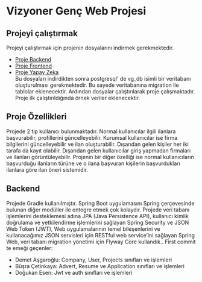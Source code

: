 # Vizyoner Genç Web Projesi
## Projeyi çalıştırmak
Projeyi çalıştırmak için projenin dosyalarını indirmek gerekmektedir.
+ [Proje Backend](https://github.com/DogukanEsen/Vizyoner_Backend)
+ [Proje Frontend](https://github.com/DogukanEsen/Vizyoner_Frontend)
+ [Proje Yapay Zeka](https://github.com/emineygt/Vizyoner_ai)  
  Bu dosyaları indirdikten sonra postgresql' de vg_db isimli bir veritabanı oluşturulması gerekmektedir. Bu sayede veritabanına migration ile tablolar eklenecektir. Ardından dosyalar çalıştırılarak proje çalışmaktadır. Proje ilk çalıştırıldığında örnek veriler eklenecektir.
## Proje Özellikleri
Projede 2 tip kullanıcı bulunmaktadır. Normal kullanıcılar ilgili ilanlara başvurabilir, profillerini güncelleyebilir. Kurumsal kullanıcılar ise firma bilgilerini güncelleyebilir ve ilan oluşturabilir. Dışarıdan gelen kişiler her iki tarafa da kayıt olabilir. Dışarıdan gelen kullanıcılar giriş yapmadan firmaları ve ilanları görüntüleyebilir. Projenin bir diğer özelliği ise normal kullanıcıların başvurduğu ilanların türüne ve o ilana başvuran kişilerin başvurdukları ilanlara göre ilan öneri sistemidir.

## Backend
Projede Gradle kullanılmıştır.
Spring Boot uygulamasını Spring çerçevesinde bulunan diğer modüller ile entegre etmek çok kolaydır. Projede veri tabanı işlemlerini desteklemesi adına JPA (Java Persistence API), kullanıcı kimlik doğrulama ve yetkilendirme işlemlerini sağlayan Spring Security ve JSON Web Token (JWT), Web uygulamalarının temel bileşenlerini ve kullanacağımız JSON servisleri için RESTful web service’ini sağlayan Spring Web, veri tabanı migration yönetimi için Flyway Core kullandık.. First commit te emeği geçenler:  
+ Demet Aşgaroğlu: Company, User, Projects sınıfları ve işlemleri    
+ Büşra Çetinkaya: Advert, Resume ve Application sınıfları ve işlemleri   
+ Doğukan Esen: Jwt ve auth sınıfları ve işlemleri